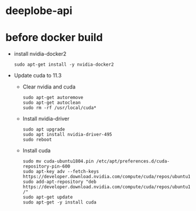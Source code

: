# deeplobe-api

# before docker build

- install nvidia-docker2

  `sudo apt-get install -y nvidia-docker2`

- Update cuda to 11.3

  - Clear nvidia and cuda

    ```sudo apt-get purge nvidia*
    sudo apt-get autoremove
    sudo apt-get autoclean
    sudo rm -rf /usr/local/cuda*
    ```

  - Install nvidia-driver

    ```sudo apt update
    sudo apt upgrade
    sudo apt install nvidia-driver-495
    sudo reboot
    ```

  - Install cuda

    ```wget https://developer.download.nvidia.com/compute/cuda/repos/ubuntu1804/x86_64/cuda-ubuntu1804.pin
    sudo mv cuda-ubuntu1804.pin /etc/apt/preferences.d/cuda-repository-pin-600
    sudo apt-key adv --fetch-keys https://developer.download.nvidia.com/compute/cuda/repos/ubuntu1804/x86_64/7fa2af80.pub
    sudo add-apt-repository "deb https://developer.download.nvidia.com/compute/cuda/repos/ubuntu1804/x86_64/ /"
    sudo apt-get update
    sudo apt-get -y install cuda
    ```
